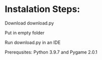 # Instalation Steps:
Download download.py 

Put in empty folder

Run download.py in an IDE




Prerequsites: Python 3.9.7 and Pygame 2.0.1
